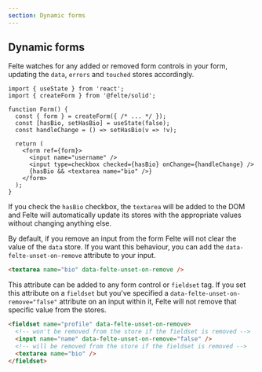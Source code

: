 ```yaml
---
section: Dynamic forms
---
```


## Dynamic forms

Felte watches for any added or removed form controls in your form, updating the `data`, `errors` and `touched` stores accordingly.

```tsx
import { useState } from 'react';
import { createForm } from '@felte/solid';

function Form() {
  const { form } = createForm({ /* ... */ });
  const [hasBio, setHasBio] = useState(false);
  const handleChange = () => setHasBio(v => !v);

  return (
    <form ref={form}>
      <input name="username" />
      <input type=checkbox checked={hasBio} onChange={handleChange} />
      {hasBio && <textarea name="bio" />}
    </form>
  );
}
```

If you check the `hasBio` checkbox, the `textarea` will be added to the DOM and Felte will automatically update its stores with the appropriate values without changing anything else.

By default, if you remove an input from the form Felte will not clear the value of the `data` store. If you want this behaviour, you can add the `data-felte-unset-on-remove` attribute to your input.

```html
<textarea name="bio" data-felte-unset-on-remove />
```

This attribute can be added to any form control or `fieldset` tag. If you set this attribute on a `fieldset` but you've specified a `data-felte-unset-on-remove="false"` attribute on an input within it, Felte will not remove that specific value from the stores.

```html
<fieldset name="profile" data-felte-unset-on-remove>
  <!-- won't be removed from the store if the fieldset is removed -->
  <input name="name" data-felte-unset-on-remove="false" />
  <!-- will be removed from the store if the fieldset is removed -->
  <textarea name="bio" />
</fieldset>
```
